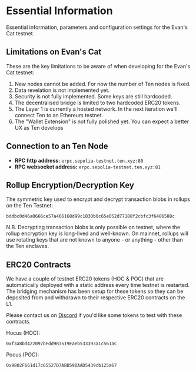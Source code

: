 ---
---
# Essential Information
Essential information, parameters and configuration settings for the Evan's Cat testnet.

## Limitations on Evan's Cat
These are the key limitations to be aware of when developing for the Evan's Cat testnet:

1. New nodes cannot be added. For now the number of Ten nodes is fixed.
1. Data revelation is not implemented yet.
1. Security is not fully implemented. Some keys are still hardcoded.
1. The decentralised bridge is limited to two hardcoded ERC20 tokens.
1. The Layer 1 is currently a hosted network. In the next iteration we'll connect Ten to an Ethereum testnet.
1. The "Wallet Extension" is not fully polished yet. You can expect a better UX as Ten develops

## Connection to an Ten Node
- **RPC http address:** `erpc.sepolia-testnet.ten.xyz:80`
- **RPC websocket address:** `erpc.sepolia-testnet.ten.xyz:81`

## Rollup Encryption/Decryption Key
The symmetric key used to encrypt and decrypt transaction blobs in rollups on the Ten Testnet:

```
bddbc0d46a0666ce57a466168d99c1830b0c65e052d77188f2cbfc3f6486588c
```

N.B. Decrypting transaction blobs is only possible on testnet, where the rollup encryption key is long-lived and 
well-known. On mainnet, rollups will use rotating keys that are not known to anyone - or anything - other than the 
Ten enclaves.

## ERC20 Contracts
We have a couple of testnet ERC20 tokens (HOC & POC) that are automatically deployed with a static address every time 
testnet is restarted. The bridging mechanism has been setup for these tokens so they can be deposited from and withdrawn
to their respective ERC20 contracts on the L1.

Please contact us on [Discord](https://discord.gg/qA3FBYyZ) if you'd like some tokens to test with these contracts.

Hocus (HOC):

```
0xf3a8bd422097bFdd9B3519Eaeb533393a1c561aC
```

Pocus (POC):

```
0x9802F661d17c65527D7ABB59DAAD5439cb125a67
```